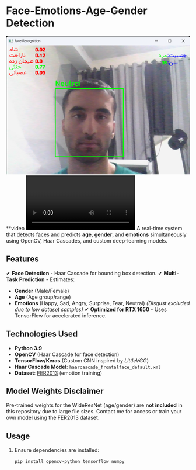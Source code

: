 # Face-Emotions-Age-Gender Detection 

![Demo](https://github.com/erfan3940/face-emotions-age-detection/blob/main/captured/Face%20Recognition%204_5_2025%206_13_58%20PM.png)
**video
![Demo](https://github.com/erfan3940/face-emotions-age-detection/blob/main/captured/Face%20Recognition%202025-04-05%2018-12-04.mp4)
A real-time system that detects faces and predicts **age**, **gender**, and **emotions** simultaneously using OpenCV, Haar Cascades, and custom deep-learning models.

## Features
✔ **Face Detection** - Haar Cascade for bounding box detection.
✔ **Multi-Task Prediction** - Estimates:
   - **Gender** (Male/Female)
   - **Age** (Age group/range)
   - **Emotions** (Happy, Sad, Angry, Surprise, Fear, Neutral) *(Disgust excluded due to low dataset samples)*
✔ **Optimized for RTX 1650** - Uses TensorFlow for accelerated inference.

## Technologies Used
- **Python 3.9**
- **OpenCV** (Haar Cascade for face detection)
- **TensorFlow/Keras** (Custom CNN inspired by *LittleVGG*)
- **Haar Cascade Model**: `haarcascade_frontalface_default.xml`
- **Dataset**: [FER2013](https://www.kaggle.com/datasets/msambare/fer2013) (emotion training)

## Model Weights Disclaimer
Pre-trained weights for the WideResNet (age/gender) are **not included** in this repository due to large file sizes. Contact me for access or train your own model using the FER2013 dataset.

## Usage
1. Ensure dependencies are installed:
   ```bash
   pip install opencv-python tensorflow numpy
